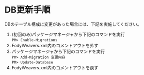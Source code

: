 ﻿# DB更新手順

DBのテーブル構成に変更があった場合には、下記を実施してください。

1. (初回のみ)パッケージマネージャから下記のコマンドを実行  
`PM> Enable-Migrations`
2. FodyWeavers.xml内のコメントアウトを外す
3. パッケージマネージャから下記のコマンドを実行  
`PM> Add-Migration 変更内容`  
`PM> Update-Database`
5. FodyWeavers.xml内のコメントアウトを戻す